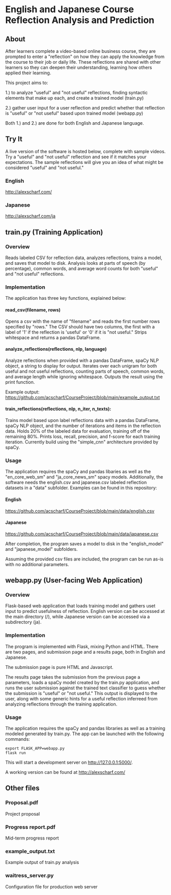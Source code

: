 # English and Japanese Course Reflection Analysis and Prediction

## About

After learners complete a video-based online business course, they are prompted to enter a "reflection" on how they can apply the knowledge from the course to their job or daily life. These reflections are shared with other learners so they can deepen their understanding, learning how others applied their learning.

This project aims to:

1.) to analyze "useful" and "not useful" reflections, finding syntactic elements that make up each, and create a trained model (train.py)

2.) gather user input for a user reflection and predict whether that reflection is "useful" or "not useful" based upon trained model (webapp.py)

Both 1.) and 2.) are done for both English and Japanese language.

## Try It

A live version of the software is hosted below, complete with sample videos. Try a "useful" and "not useful" reflection and see if it matches your expectations. The sample reflections will give you an idea of what might be considered "useful" and "not useful."

### English
http://alexscharf.com/

### Japanese
http://alexscharf.com/ja

## train.py (Training Application)

### Overview
Reads labeled CSV for reflection data, analyzes reflections, trains a model, and saves that model to disk. Analysis looks at parts of speech (by percentage), common words, and average word counts for both "useful" and "not useful" reflections. 

### Implementation
The application has three key functions, explained below:
#### read_csv(filename, rows)
Opens a csv with the name of "filename" and reads the first number rows specified by "rows." The CSV should have two columns, the first with a label of '1' if the reflection is 'useful' or '0' if it is "not useful." Strips whitespace and returns a pandas DataFrame.

#### analyze_reflections(reflections, nlp, language)
Analyze reflections when provided with a pandas DataFrame, spaCy NLP object, a string to display for output. Iterates over each unigram for both useful and not useful reflections, counting parts of speech, common words, and average length while ignoring whitespace. Outputs the result using the print function.

Example output: https://github.com/acscharf/CourseProject/blob/main/example_output.txt

#### train_reflections(reflections, nlp, n_iter, n_texts):
Trains model based upon label reflections data with a pandas DataFrame, spaCy NLP object, and the number of iterations and items in the reflection data. Holds 20% of the labeled data for evaluation, training off of the remaining 80%. Prints loss, recall, precision, and f-score for each training iteration. Currently build using the "simple_cnn" architecture provided by spaCy.

### Usage
The application requires the spaCy and pandas libaries as well as the "en_core_web_sm" and "ja_core_news_sm" spacy models. Additionally, the software needs the english.csv and japanese.csv labeled reflection datasets in a "data" subfolder. Examples can be found in this repository:

#### English
https://github.com/acscharf/CourseProject/blob/main/data/english.csv
#### Japanese
https://github.com/acscharf/CourseProject/blob/main/data/japanese.csv

After completion, the program saves a model to disk in the "english_model" and "japanese_model" subfolders.

Assuming the provided csv files are included, the program can be run as-is with no additional parameters.

## webapp.py (User-facing Web Application)

### Overview
Flask-based web application that loads training model and gathers uset input to predict usefulness of reflection. English version can be accessed at the main directory (/), while Japanese version can be accessed via a subdirectory (ja).

### Implementation
The program is implemented with Flask, mixing Python and HTML. There are two pages, and submission page and a results page, both in English and Japanese. 

The submission page is pure HTML and Javascript. 

The results page takes the submission from the previous page a parameters, loads a spaCy model created by the train.py application, and runs the user submission against the trained text classifier to guess whether the submission is "useful" or "not useful." This output is displayed to the user, along with some generic hints for a useful reflection inferreed from analyzing reflections through the training application.

### Usage
The application requires the spaCy and pandas libraries as well as a training modeled generated by train.py. The app can be launched with the following commands:
```
export FLASK_APP=webapp.py
flask run
```
This will start a development server on http://127.0.0.1:5000/.

A working version can be found at http://alexscharf.com/

## Other files

### Proposal.pdf
Project proposal

### Progress report.pdf
Mid-term progress report

### example_output.txt
Example output of train.py analysis

### waitress_server.py
Configuration file for production web server

